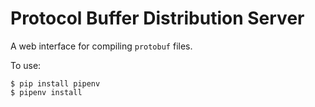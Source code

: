 # Protocol Buffer Distribution Server

A web interface for compiling `protobuf` files.

To use:

```
$ pip install pipenv
$ pipenv install
```
